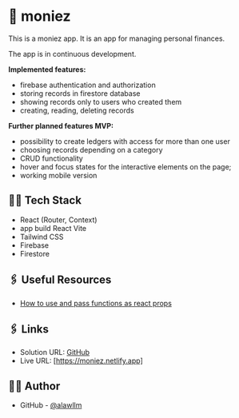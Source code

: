# 💸 moniez

This is a moniez app.
It is an app for managing personal finances.

The app is in continuous development.

**Implemented features:**

- firebase authentication and authorization
- storing records in firestore database
- showing records only to users who created them
- creating, reading, deleting records

**Further planned features MVP:**

- possibility to create ledgers with access for more than one user
- choosing records depending on a category
- CRUD functionality
- hover and focus states for the interactive elements on the page;
- working mobile version

## 👨‍💻 Tech Stack

- React (Router, Context)
- app build React Vite
- Tailwind CSS
- Firebase
- Firestore

## 🖇️ Useful Resources

- [How to use and pass functions as react props](https://medium.com/@kkm2059/how-to-use-and-pass-functions-as-props-react-ff677f5bca0b)

## 🖇️ Links

- Solution URL: [GitHub](https://github.com/alawllm/moniez)
- Live URL: [https://moniez.netlify.app]

## 👧🏻 Author

- GitHub - [@alawllm](https://github.com/alawllm)
